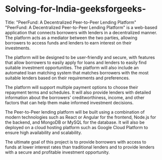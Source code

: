 # Solving-for-India-geeksforgeeks-
Title: "PeerFund: A Decentralized Peer-to-Peer Lending Platform"
"PeerFund: A Decentralized Peer-to-Peer Lending Platform" is a web-based application that connects borrowers with lenders in a decentralized manner. The platform acts as a mediator between the two parties, allowing borrowers to access funds and lenders to earn interest on their investments.

The platform will be designed to be user-friendly and secure, with features that allow borrowers to easily apply for loans and lenders to easily find suitable investment opportunities. The platform will also include an automated loan matching system that matches borrowers with the most suitable lenders based on their requirements and preferences.

The platform will support multiple payment options to choose their repayment terms and schedules. It will also provide lenders with detailed information about the borrowers' creditworthiness, income, and other factors that can help them make informed investment decisions.

The Peer-to-Peer lending platform will be built using a combination of modern technologies such as React or Angular for the frontend, Node.js for the backend, and MongoDB or MySQL for the database. It will also be deployed on a cloud hosting platform such as Google Cloud Platform to ensure high availability and scalability.

The ultimate goal of this project is to provide borrowers with access to funds at lower interest rates than traditional lenders and to provide lenders with a secure and profitable investment opportunity.
